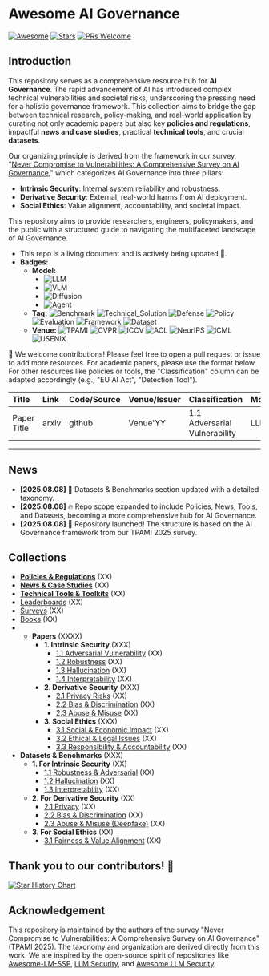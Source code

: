 # Awesome AI Governance

[![Awesome](https://awesome.re/badge.svg)](https://awesome.re)
[![Stars](https://img.shields.io/github/stars/YourRepo/Awesome-AI-Governance)](https://github.com/YourRepo/Awesome-AI-Governance/stargazers)
[![PRs Welcome](https://img.shields.io/badge/PRs-welcome-brightgreen.svg?style=flat-square)](http://makeapullrequest.com)

## Introduction

This repository serves as a comprehensive resource hub for **AI Governance**. The rapid advancement of AI has introduced complex technical vulnerabilities and societal risks, underscoring the pressing need for a holistic governance framework. This collection aims to bridge the gap between technical research, policy-making, and real-world application by curating not only academic papers but also key **policies and regulations**, impactful **news and case studies**, practical **technical tools**, and crucial **datasets**.

Our organizing principle is derived from the framework in our survey, "[Never Compromise to Vulnerabilities: A Comprehensive Survey on Al Governance](https://example.com/link_to_your_paper.pdf)," which categorizes AI Governance into three pillars:
* **Intrinsic Security**: Internal system reliability and robustness.
* **Derivative Security**: External, real-world harms from AI deployment.
* **Social Ethics**: Value alignment, accountability, and societal impact.

This repository aims to provide researchers, engineers, policymakers, and the public with a structured guide to navigating the multifaceted landscape of AI Governance.

- This repo is a living document and is actively being updated :seedling:.
- **Badges:**
    - **Model:**
        - ![LLM](https://img.shields.io/badge/LLM-589cf4)
        - ![VLM](https://img.shields.io/badge/VLM-c7688b)
        - ![Diffusion](https://img.shields.io/badge/Diffusion-a99cf4)
        - ![Agent](https://img.shields.io/badge/Agent-964B00)
    - **Tag:** ![Benchmark](https://img.shields.io/badge/Benchmark-87b800) ![Technical_Solution](https://img.shields.io/badge/Technical_Solution-87b800) ![Defense](https://img.shields.io/badge/Defense-87b800) ![Policy](https://img.shields.io/badge/Policy-87b800) ![Evaluation](https://img.shields.io/badge/Evaluation-87b800) ![Framework](https://img.shields.io/badge/Framework-87b800) ![Dataset](https://img.shields.io/badge/Dataset-87b800)
    - **Venue:** ![TPAMI](https://img.shields.io/badge/TPAMI-f1b800) ![CVPR](https://img.shields.io/badge/CVPR-f1b800) ![ICCV](https://img.shields.io/badge/ICCV-f1b800) ![ACL](https://img.shields.io/badge/ACL-f1b800) ![NeurIPS](https://img.shields.io/badge/NeurIPS-f1b800) ![ICML](https://img.shields.io/badge/ICML-f1b800) ![USENIX](https://img.shields.io/badge/USENIX-f1b800)

:sunflower: We welcome contributions! Please feel free to open a pull request or issue to add more resources. For academic papers, please use the format below. For other resources like policies or tools, the "Classification" column can be adapted accordingly (e.g., "EU AI Act", "Detection Tool").

| Title | Link | Code/Source | Venue/Issuer | Classification | Model | Tag |
| :--- | :--- | :--- | :--- | :--- | :--- | :--- |
| Paper Title | arxiv | github | Venue'YY | 1.1 Adversarial Vulnerability | LLM | Defense |

---
## News
- **[2025.08.08]** &#x1f44f; Datasets & Benchmarks section updated with a detailed taxonomy.
- **[2025.08.08]** &#x1f525; Repo scope expanded to include Policies, News, Tools, and Datasets, becoming a more comprehensive hub for AI Governance.
- **[2025.08.08]** &#x1f680; Repository launched! The structure is based on the AI Governance framework from our TPAMI 2025 survey.

## Collections

- [**Policies & Regulations**](collection/policies.md) (XX)
- [**News & Case Studies**](collection/news_cases.md) (XX)
- [**Technical Tools & Toolkits**](collection/toolkits.md) (XX)
- [Leaderboards](collection/leaderboards.md) (XX)
- [Surveys](collection/surveys.md) (XX)
- [Books](collection/books.md) (XX)
- - **Papers** (XXXX)
    - **1. Intrinsic Security** (XXX)
        - [1.1 Adversarial Vulnerability](collection/paper/intrinsic_security/adversarial_vulnerability.md) (XX)
        - [1.2 Robustness](collection/paper/intrinsic_security/robustness.md) (XX)
        - [1.3 Hallucination](collection/paper/intrinsic_security/hallucination.md) (XX)
        - [1.4 Interpretability](collection/paper/intrinsic_security/interpretability.md) (XX)
    - **2. Derivative Security** (XXX)
        - [2.1 Privacy Risks](collection/paper/derivative_security/privacy.md) (XX)
        - [2.2 Bias & Discrimination](collection/paper/derivative_security/bias_discrimination.md) (XX)
        - [2.3 Abuse & Misuse](collection/paper/derivative_security/abuse_misuse.md) (XX)
    - **3. Social Ethics** (XXX)
        - [3.1 Social & Economic Impact](collection/paper/social_ethics/social_economic_impact.md) (XX)
        - [3.2 Ethical & Legal Issues](collection/paper/social_ethics/ethical_legal.md) (XX)
        - [3.3 Responsibility & Accountability](collection/paper/social_ethics/responsibility_accountability.md) (XX)
- **Datasets & Benchmarks** (XXX)
    - **1. For Intrinsic Security** (XX)
        - [1.1 Robustness & Adversarial](collection/datasets/intrinsic_security/robustness.md) (XX)
        - [1.2 Hallucination](collection/datasets/intrinsic_security/hallucination.md) (XX)
        - [1.3 Interpretability](collection/datasets/intrinsic_security/interpretability.md) (XX)
    - **2. For Derivative Security** (XX)
        - [2.1 Privacy](collection/datasets/derivative_security/privacy.md) (XX)
        - [2.2 Bias & Discrimination](collection/datasets/derivative_security/bias_discrimination.md) (XX)
        - [2.3 Abuse & Misuse (Deepfake)](collection/datasets/derivative_security/abuse_misuse.md) (XX)
    - **3. For Social Ethics** (XX)
        - [3.1 Fairness & Value Alignment](collection/datasets/social_ethics/fairness.md) (XX)


## Thank you to our contributors! 🙏

[![Star History Chart](https://api.star-history.com/svg?repos=YourRepo/Awesome-AI-Governance&type=Date)](https://star-history.com/#YourRepo/Awesome-AI-Governance&Date)

## Acknowledgement

This repository is maintained by the authors of the survey "Never Compromise to Vulnerabilities: A Comprehensive Survey on Al Governance" (TPAMI 2025). The taxonomy and organization are derived directly from this work. We are inspired by the open-source spirit of repositories like [Awesome-LM-SSP](https://github.com/ThuCCSLab/Awesome-LM-SSP), [LLM Security](https://llmsecurity.net/), and [Awesome LLM Security](https://github.com/corca-ai/awesome-llm-security).
